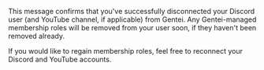 This message confirms that you've successfully disconnected your Discord user (and YouTube channel, if applicable) from Gentei. Any Gentei-managed membership roles will be removed from your user soon, if they haven't been removed already.

If you would like to regain membership roles, feel free to reconnect your Discord and YouTube accounts.
